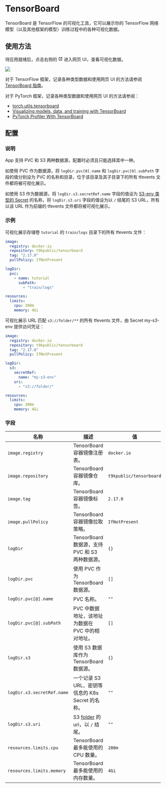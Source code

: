 # TensorBoard

TensorBoard 是 TensorFlow 的可视化工具，它可以展示你的 TensorFlow 网络模型（以及其他框架的模型）训练过程中的各种可视化数据。

## 使用方法

待应用就绪后，点击右侧的 <svg width="1em" height="1em" class="MuiSvgIcon-root MuiSvgIcon-colorPrimary MuiSvgIcon-fontSizeMedium css-jxtyyz" focusable="false" aria-hidden="true" viewBox="0 0 24 24" data-testid="OpenInNewIcon"><path d="M19 19H5V5h7V3H5c-1.11 0-2 .9-2 2v14c0 1.1.89 2 2 2h14c1.1 0 2-.9 2-2v-7h-2zM14 3v2h3.59l-9.83 9.83 1.41 1.41L19 6.41V10h2V3z"></path></svg> 进入网页 UI，查看可视化数据。

![](https://s2.loli.net/2024/08/21/b3e4S2unxrCfydq.png)

对于 TensorFlow 框架，记录各种类型数据和使用网页 UI 的方法请参阅 <a target="_blank" rel="noopener noreferrer" href="https://www.tensorflow.org/tensorboard/get_started?hl=zh-cn">TensorBoard 指南</a>。

对于 PyTorch 框架，记录各种类型数据和使用网页 UI 的方法请参阅：

* <a target="_blank" rel="noopener noreferrer" href="https://pytorch.org/docs/stable/tensorboard.html">torch.utils.tensorboard</a>
* <a target="_blank" rel="noopener noreferrer" href="https://pytorch.org/tutorials/intermediate/tensorboard_tutorial.html">Visualizing models, data, and training with TensorBoard</a>
* <a target="_blank" rel="noopener noreferrer" href="https://pytorch.org/tutorials/intermediate/tensorboard_profiler_tutorial.html">PyTorch Profiler With TensorBoard</a>

## 配置

### 说明

App 支持 PVC 和 S3 两种数据源，配置时必须且只能选择其中一种。

如使用 PVC 作为数据源，将 `logDir.pvc[0].name` 和 `logDir.pvc[0].subPath` 字段的值分别设为 PVC 的名称和目录，位于该目录及其子目录下的所有 tfevents 文件都将被可视化展示。

如使用 S3 作为数据源，将 `logDir.s3️.secretRef.name` 字段的值设为 [S3-env 类型的 Secret](https://t9k.github.io/ucman/latest/guide/manage-storage-network-and-auxiliary/secret-s3.html) 的名称，将 `logDir.s3️.uri` 字段的值设为以 `/` 结尾的 S3 URL，所有以该 URL 作为前缀的 tfevents 文件都将被可视化展示。

### 示例

可视化展示存储卷 `tutorial` 的 `train/logs` 目录下的所有 tfevents 文件：

```yaml
image:
  registry: docker.io
  repository: t9kpublic/tensorboard
  tag: "2.17.0"
  pullPolicy: IfNotPresent

logDir:
  pvc:
    - name: tutorial
      subPath:
        - "train/logs"

resources:
  limits:
    cpu: 200m
    memory: 4Gi
```

可视化展示 URL 匹配 `s3://folder/**` 的所有 tfevents 文件，由 Secret my-s3-env 提供访问凭证：

```yaml
image:
  registry: docker.io
  repository: t9kpublic/tensorboard
  tag: "2.17.0"
  pullPolicy: IfNotPresent

logDir:
  s3:
    secretRef:
      name: "my-s3-env"
    uri:
      - "s3://folder/"

resources:
  limits:
    cpu: 200m
    memory: 4Gi
```

### 字段

| 名称                       | 描述                                                                                                        | 值                      |
| -------------------------- | ----------------------------------------------------------------------------------------------------------- | ----------------------- |
| `image.registry`           | TensorBoard 容器镜像注册表。                                                                                | `docker.io`             |
| `image.repository`         | TensorBoard 容器镜像仓库。                                                                                  | `t9kpublic/tensorboard` |
| `image.tag`                | TensorBoard 容器镜像标签。                                                                                  | `2.17.0`                |
| `image.pullPolicy`         | TensorBoard 容器镜像拉取策略。                                                                              | `IfNotPresent`          |
| `logDir`                   | TensorBoard 数据源，支持 PVC 和 S3 两种数据源。                                                             | `{}`                    |
| `logDir.pvc`               | 使用 PVC 作为 TensorBoard 数据源。                                                                          | `[]`                    |
| `logDir.pvc[@].name`       | PVC 名称。                                                                                                  | `""`                    |
| `logDir.pvc[@].subPath`    | PVC 中数据地址，该地址为数据在 PVC 中的相对地址。                                                           | `[]`                    |
| `logDir.s3`                | 使用 S3 数据库作为 TensorBoard 数据源。                                                                     | `{}`                    |
| `logDir.s3.secretRef.name` | 一个记录 S3 URL、密钥等信息的 K8s Secret 的名称。                                                           | `""`                    |
| `logDir.s3.uri`            | S3 [folder](https://docs.aws.amazon.com/AmazonS3/latest/userguide/using-folders.html) 的 uri，以 `/` 结尾。 | `""`                    |
| `resources.limits.cpu`     | TensorBoard 最多能使用的 CPU 数量。                                                                         | `200m`                  |
| `resources.limits.memory`  | TensorBoard 最多能使用的内存数量。                                                                          | `4Gi`                   |
